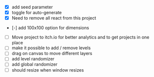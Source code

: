 - [x] add seed parameter
- [x] toggle for auto-generate
- [x] Need to remove all react from this project
- [-] add 100x100 option for dimensions
- [ ] Move project to itch.io for better analytics and to get projects in one place
- [ ] make it possible to add / remove levels 
- [ ] drag on canvas to move different layers
- [ ] add level randomizer
- [ ] add global randomizer
- [ ] should resize when window resizes